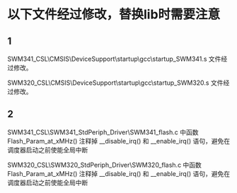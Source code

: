 # 以下文件经过修改，替换lib时需要注意

## 1

SWM341_CSL\CMSIS\DeviceSupport\startup\gcc\startup_SWM341.s 文件经过修改。

SWM320_CSL\CMSIS\DeviceSupport\startup\gcc\startup_SWM320.s 文件经过修改。

## 2

SWM341_CSL\SWM341_StdPeriph_Driver\SWM341_flash.c 中函数 Flash_Param_at_xMHz() 注释掉 \_\_disable_irq() 和 \_\_enable_irq() 语句，避免在调度器启动之前使能全局中断

SWM320_CSL\SWM320_StdPeriph_Driver\SWM320_flash.c 中函数 Flash_Param_at_xMHz() 注释掉 \_\_disable_irq() 和 \_\_enable_irq() 语句，避免在调度器启动之前使能全局中断
